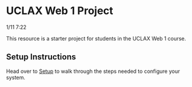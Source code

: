 # UCLAX Web 1 Project

1/11 7:22

This resource is a starter project for students in the UCLAX Web 1 course.

## Setup Instructions

Head over to [Setup](_setup/SETUP.md) to walk through the steps needed to configure your system.
